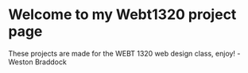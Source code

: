 # Welcome to my Webt1320 project page
These projects are made for the WEBT 1320 web design class, enjoy!
-Weston Braddock
